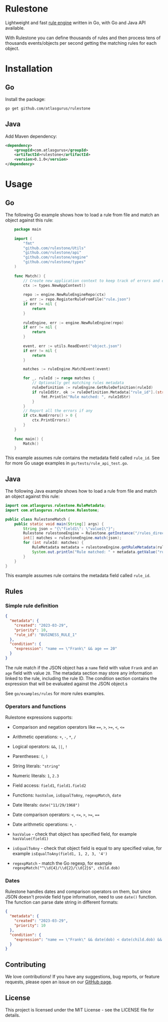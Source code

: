# Rulestone #

Lightweight and fast [rule engine](https://en.wikipedia.org/wiki/Business_rules_engine) written in Go, with Go and Java API available.

With Rulestone you can define thousands of rules and then process tens of thousands events/objects per second getting the matching rules
for each object.

# Installation

## Go

Install the package:

```bash
go get github.com/atlasgurus/rulestone
```

## Java

Add Maven dependency:

```xml
<dependency>
    <groupId>com.atlasgurus</groupId>
    <artifactId>rulestone</artifactId>
    <version>0.1.0</version>
</dependency>
```

# Usage

## Go

The following Go example shows how to load a rule from file and match an object against this rule:

```go
    package main
    
    import (
        "fmt"
        "github.com/rulestone/Utils"
        "github.com/rulestone/api"
        "github.com/rulestone/engine"
        "github.com/rulestone/types"
    )
    
    func Match() {
        // Create new application context to keep track of errors and other info
        ctx := types.NewAppContext()
        
        repo := engine.NewRuleEngineRepo(ctx)
        _, err := repo.RegisterRuleFromFile("rule.json")
        if err != nil {
            return
        }
        
        ruleEngine, err := engine.NewRuleEngine(repo)
        if err != nil {
            return
        }
        
        event, err := utils.ReadEvent("object.json")
        if err != nil {
            return
        }

        matches := ruleEngine.MatchEvent(event)

        for _, ruleId := range matches {
			// Optionally get matching rules metadata
            ruleDefinition := ruleEngine.GetRuleDefinition(ruleId)
            if ruleIdStr, ok := ruleDefinition.Metadata["rule_id"].(string); ok {
                fmt.Println("Rule matched: ", ruleIdStr)
            }
        }
        // Report all the errors if any
        if ctx.NumErrors() > 0 {
            ctx.PrintErrors()
        }
    }
    
    func main() {
        Match()
    }
```

This example assumes rule contains the metadata field called `rule_id`.
See for more Go usage examples in `go/tests/rule_api_test.go`.

## Java

The following Java example shows how to load a rule from file and match an object against this rule:

```java
import com.atlasgurus.rulestone.RuleMetadata;
import com.atlasgurus.rulestone.Rulestone;

public class RulestoneMatch {
    public static void main(String[] args) {
        String json = "{\"field1\": \"value1\"}";
        Rulestone rulestoneEngine = Rulestone.getInstance("/rules_directory");
        int[] matches = rulestoneEngine.match(json);
        for (int ruleId: matches) {
            RuleMetadata metadata = rulestoneEngine.getRuleMetadata(ruleId);
            System.out.println("Rule matched: " + metadata.getValue("rule_id"));
        }
    }
}
```

This example assumes rule contains the metadata field called `rule_id`.


## Rules

### Simple rule definition

```json
{
  "metadata": {
    "created": "2023-03-29",
    "priority": 10,
    "rule_id": "BUSINESS_RULE_1"
  },
  "condition": {
    "expression": "name == \"Frank\" && age == 20"
  }
}
```

The rule match if the JSON object has a `name` field with value `Frank` and an `age` field with value `20`.
The metadata section may store any information linked to the rule, including the rule ID. 
The condition section contains the expression that will be evaluated against the JSON object.s

See `go/examples/rules` for more rules examples.

### Operators and functions

Rulestone expressions supports:
* Comparison and negation operators like `==`, `>`, `>=`, `<`, `<=`
* Arithmetic operations: `+`, `-`, `*`, `/`
* Logical operators: `&&`, `||`, `!`
* Parentheses: `(`, `)`
* String literals: `"string"`
* Numeric literals: `1`, `2.3`
* Field access: `field1`, `field1.field2`
* Functions: `hasValue`, `isEqualToAny`, `regexpMatch`, `date`
* Date literals: `date("11/29/1968")`
* Date comparison operators: `<`, `<=`, `>`, `>=`, `==`
* Date arithmetic operations: `+`, `-`


* `hasValue` - check that object has specified field, for example `hasValue(field1)`
* `isEqualToAny` - check that object field is equal to any specified value, for example `isEqualToAny(field1, 1, 2, 3, '4')`
* `regexpMatch` - match the Go regexp, for example `regexpMatch("^\\d{4}/\\d{2}/\\d{2}$", child.dob)`

### Dates

Rulestone handles dates and comparison operators on them, but since JSON doesn't provide field type information,
need to use `date()` function. The function can parse date string in different formats:

```json
{
  "metadata": {
    "created": "2023-03-29",
    "priority": 10
  },
  "condition": {
    "expression": "name == \"Frank\" && date(dob) < date(child.dob) && date(\"11/29/1968\") > date(dob) && date(dob) == date(\"11/28/1968\")"
  }
}
```

## Contributing
We love contributions! If you have any suggestions, bug reports, or feature requests, please open an issue on our [GitHub page]().

## License
This project is licensed under the MIT License - see the LICENSE file for details.








